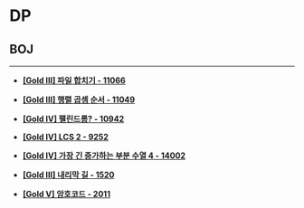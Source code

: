 # DP

## BOJ

<hr>

- __[[Gold III] 파일 합치기 - 11066](./11066. 파일 합치기/)__

- __[[Gold III] 행렬 곱셈 순서 - 11049](./11049. 행렬 곱셈 순서/)__

- __[[Gold IV] 팰린드롬? - 10942](./10942. 팰린드롬？/)__

- __[[Gold IV] LCS 2 - 9252](./9252. LCS 2/)__

- __[[Gold IV] 가장 긴 증가하는 부분 수열 4 - 14002](./14002. 가장 긴 증가하는 부분 수열 4/)__

- __[[Gold III] 내리막 길 - 1520](./1520. 내리막 길/)__

- __[[Gold V] 암호코드 - 2011](./2011. 암호코드/)__